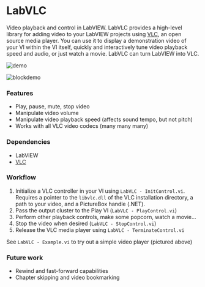 # LabVLC
Video playback and control in LabVIEW. LabVLC provides a high-level library for adding video to your LabVIEW projects using [VLC](http://www.videolan.org/vlc/index.html), an open source media player. You can use it to display a demonstration video of your VI within the VI itself, quickly and interactively tune video playback speed and audio, or just watch a movie. LabVLC can turn LabVIEW into VLC. 

![demo](https://raw.githubusercontent.com/mciantyre/LabVLC/master/demo.PNG)

![blockdemo](https://raw.githubusercontent.com/mciantyre/LabVLC/master/blockdemo.PNG)

### Features
- Play, pause, mute, stop video
- Manipulate video volume
- Manipulate video playback speed (affects sound tempo, but not pitch)
- Works with all VLC video codecs (many many many)

### Dependencies
- LabVIEW
- [VLC](http://www.videolan.org/vlc/index.html)

### Workflow
1. Initialize a VLC controller  in your VI using ```LabVLC - InitControl.vi```. Requires a pointer to the ```libvlc.dll``` of the VLC installation directory, a path to your video, and a PictureBox handle (.NET).
2. Pass the output cluster to the Play VI (```LabVLC - PlayControl.vi```)
3. Perform other playback controls, make some popcorn, watch a movie...
4. Stop the video when desired (```LabVLC - StopControl.vi```)
5. Release the VLC media player using ```LabVLC - TerminateControl.vi```

See ```LabVLC - Example.vi``` to try out a simple video player (pictured above)

### Future work
- Rewind and fast-forward capabilities
- Chapter skipping and video bookmarking

